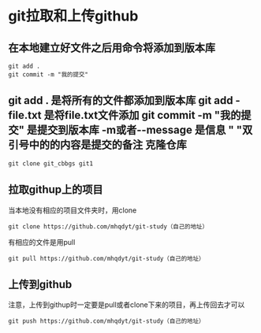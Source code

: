 git拉取和上传github
===
在本地建立好文件之后用命令将添加到版本库
---
```
git add .
git commit -m "我的提交"
```
git add . 是将所有的文件都添加到版本库 git add -file.txt 是将file.txt文件添加 git commit -m "我的提交" 是提交到版本库 -m或者--message 是信息 " "双引号中的的内容是提交的备注
克隆仓库
---
```
git clone git_cbbgs git1
```
拉取githup上的项目
---
当本地没有相应的项目文件夹时，用clone
```
git clone https://github.com/mhqdyt/git-study（自己的地址）
```
有相应的文件是用pull
```
git pull https://github.com/mhqdyt/git-study（自己的地址）
```
上传到github
---
注意，上传到githup时一定要是pull或者clone下来的项目，再上传回去才可以
```
git push https://github.com/mhqdyt/git-study（自己的地址）
```
